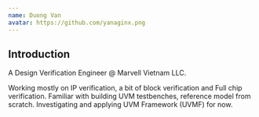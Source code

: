 ```yaml
---
name: Duong Van
avatar: https://github.com/yanaginx.png
---
```


<AuthorDetail>

## Introduction
A Design Verification Engineer @ Marvell Vietnam LLC. 

Working mostly on IP verification, a bit of block verification and Full chip verification.
Familiar with building UVM testbenches, reference model from scratch.
Investigating and applying UVM Framework (UVMF) for now.

</AuthorDetail>
